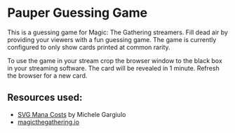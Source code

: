 # Pauper Guessing Game
This is a guessing game for Magic: The Gathering streamers. Fill dead air by providing your viewers with a fun guessing game. The game is currently configured to only show cards printed at common rarity.

To use the game in your stream crop the browser window to the black box in your streaming software. The card will be revealed in 1 minute. Refresh the browser for a new card.

## Resources used:

   - [SVG Mana Costs](https://github.com/micku/mana-cost) by Michele Gargiulo
   - [magicthegathering.io](http://magicthegathering.io/)
